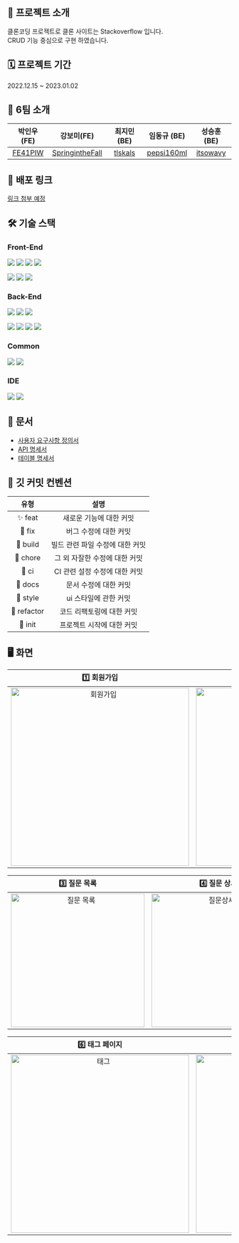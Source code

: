 ## 🔎 프로젝트 소개

클론코딩 프로젝트로 클론 사이트는 Stackoverflow 입니다.  
CRUD 기능 중심으로 구현 하였습니다.

## 🗓️ 프로젝트 기간

2022.12.15 ~ 2023.01.02

## 🫡 6팀 소개

|              박인우 (FE)              |                      강보미(FE)                       |              최지민 (BE)              |                 임동규 (BE)                 |               성승훈 (BE)               |
| :-----------------------------------: | :---------------------------------------------------: | :-----------------------------------: | :-----------------------------------------: | :-------------------------------------: |
| [FE41PIW](https://github.com/FE41PIW) | [SpringintheFall](https://github.com/SpringintheFall) | [tlskals](https://github.com/tlskals) | [pepsi160ml](https://github.com/pepsi160ml) | [itsowavy](https://github.com/itsowavy) |

## 🔗 배포 링크

[링크 첨부 예정]()

## 🛠️ 기술 스택

### Front-End

<img src="https://img.shields.io/badge/html5-E34F26?style=for-the-badge&logo=html5&logoColor=white"> <img src="https://img.shields.io/badge/css-1572B6?style=for-the-badge&logo=css3&logoColor=white"> <img src="https://img.shields.io/badge/JavaScript-FFC000?style=for-the-badge&logo=JavaScript&logoColor=black"/> <img src="https://img.shields.io/badge/react-61DAFB?style=for-the-badge&logo=react&logoColor=black">

<img src="https://img.shields.io/badge/styledcomponents-DB7093?style=for-the-badge&logo=styledcomponents&logoColor=black"> <img src="https://img.shields.io/badge/Axios-181717?style=for-the-badge&logo=Axios&logoColor=white"> <img src="https://img.shields.io/badge/AmazonS3-339933?style=for-the-badge&logo=AmazonS3&logoColor=white">

### Back-End

<img src="https://img.shields.io/badge/java-007396?style=for-the-badge&logo=OpenJDK&logoColor=white"> <img src="https://img.shields.io/badge/Spring Boot-6DB33F?style=for-the-badge&logo=Spring Boot&logoColor=white"> <img src="https://img.shields.io/badge/Spring Security-6DB33F?style=for-the-badge&logo=Spring Security&logoColor=white">

<img src="https://img.shields.io/badge/MySQL-4479A1?style=for-the-badge&logo=MySQL&logoColor=white"> <img src="https://img.shields.io/badge/JWT-black?style=for-the-badge&logo=JSON%20web%20tokens"/> <img src="https://img.shields.io/badge/Amazon EC2-FF9900?style=for-the-badge&logo=AmazonEC2&logoColor=white"> <img src="https://img.shields.io/badge/Amazon RDS-527FFF?style=for-the-badge&logo=AmazonRDS&logoColor=white">

### Common

<img src="https://img.shields.io/badge/git-F05032?style=for-the-badge&logo=git&logoColor=white"> 
<img src="https://img.shields.io/badge/github-181717?style=for-the-badge&logo=github&logoColor=white">

### IDE

<img src="https://img.shields.io/badge/IntelliJIDEA-000000.svg?style=for-the-badge&logo=intellij-idea&logoColor=white"/> <img src="https://img.shields.io/badge/Visual%20Studio%20Code-0078d7.svg?style=for-the-badge&logo=visual-studio-code&logoColor=white"/>

<!-- ## ⚙️ 프로젝트 구조
- 배포가 어찌 될지 몰라 임시 주석 처리 해두겠습니다.
- -->

## 📑 문서

- [사용자 요구사항 정의서](https://docs.google.com/spreadsheets/d/1YWICfYl1hsli0EcnMNb1D5Xn1ooaCGuxFX4uF-dSuOI/edit?usp=sharing)
- [API 명세서](https://documenter.getpostman.com/view/23681970/2s8Z6vYDyD#cf692660-06d8-4631-a86a-dfc0f82c6dc8)
- [테이블 명세서](https://www.erdcloud.com/d/ikCgQwhdG6snN3Foq)

## 🚩 깃 커밋 컨벤션

|    유형     |              설명               |
| :---------: | :-----------------------------: |
|   ✨ feat   |     새로운 기능에 대한 커밋     |
|   🐛 fix    |      버그 수정에 대한 커밋      |
|  👷 build   | 빌드 관련 파일 수정에 대한 커밋 |
|  🔨 chore   |  그 외 자잘한 수정에 대한 커밋  |
|    💚 ci    |  CI 관련 설정 수정에 대한 커밋  |
|   📝 docs   |      문서 수정에 대한 커밋      |
|  💄 style   |      ui 스타일에 관한 커밋      |
| 🎨 refactor |    코드 리팩토링에 대한 커밋    |
|   🎉 init   |    프로젝트 시작에 대한 커밋    |

## 🖥️ 화면

|1️⃣ 회원가입|2️⃣ 로그인|
|:-:|:-:|
|<img width="400" alt="회원가입" src="https://user-images.githubusercontent.com/48042650/210187105-850b2c1f-101c-4f99-be71-baf582f029b7.png">|<img width="400" alt="로그인" src="https://user-images.githubusercontent.com/48042650/210187067-72608843-8647-42be-b9ed-fb29559c1b3d.png">

|3️⃣ 질문 목록|4️⃣ 질문 상세|5️⃣ 질문 작성
|:-:|:-:|:-:|
|<img width="300" alt="질문 목록" src="https://user-images.githubusercontent.com/48042650/210187148-c96d286e-701f-49d7-93a8-af42fff39ff8.png">|<img width="300" alt="질문상세" src="https://user-images.githubusercontent.com/48042650/210187197-815b8ae3-3f01-44c7-9986-9c6f4932cc06.png">|<img width="300" alt="질문 작성" src="https://user-images.githubusercontent.com/48042650/210187164-0b75b062-a3d2-48eb-9255-6d00a4398b96.png">|<img width="300" alt="" src="">

|6️⃣ 태그 페이지|7️⃣ 유저 페이지|
|:-:|:-:|
|<img width="400" alt="태그" src="https://user-images.githubusercontent.com/48042650/210187217-f0f35a30-bafd-499a-bdfe-7b14b072298a.png">|<img width="400" alt="유저" src="https://user-images.githubusercontent.com/48042650/210187240-99cb46d4-ffaf-4202-9a88-2eb0a258e3ea.png">|
